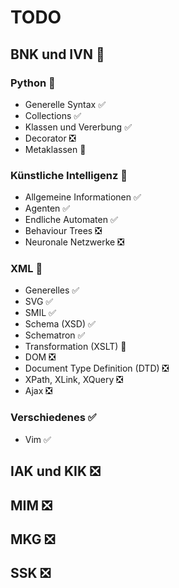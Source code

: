 # TODO

## BNK und IVN :large_orange_diamond:

### Python :large_orange_diamond:

* Generelle Syntax :white_check_mark:
* Collections :white_check_mark:
* Klassen und Vererbung :white_check_mark:
* Decorator :negative_squared_cross_mark:
* Metaklassen :large_orange_diamond:

### Künstliche Intelligenz :large_orange_diamond:

* Allgemeine Informationen :white_check_mark:
* Agenten :white_check_mark:
* Endliche Automaten :white_check_mark:
* Behaviour Trees :negative_squared_cross_mark:
* Neuronale Netzwerke :negative_squared_cross_mark:

### XML :large_orange_diamond:

* Generelles :white_check_mark:
* SVG :white_check_mark:
* SMIL :white_check_mark:
* Schema (XSD) :white_check_mark:
* Schematron :white_check_mark:
* Transformation (XSLT) :large_orange_diamond:
* DOM :negative_squared_cross_mark:
* Document Type Definition (DTD) :negative_squared_cross_mark:
* XPath, XLink, XQuery :negative_squared_cross_mark:
* Ajax :negative_squared_cross_mark:

### Verschiedenes :white_check_mark:

* Vim :white_check_mark:

## IAK und KIK :negative_squared_cross_mark:

## MIM :negative_squared_cross_mark:

## MKG :negative_squared_cross_mark:

## SSK :negative_squared_cross_mark:
